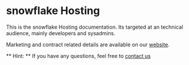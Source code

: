 # snowflake Hosting

This is the snowflake Hosting documentation. Its targeted at an technical audience, mainly developers and sysadmins. 

Marketing and contract related details are available on our [website](https://snowflake.ch/hosting/).

** Hint: ** If you have any questions, feel free to [contact us](support.md)

